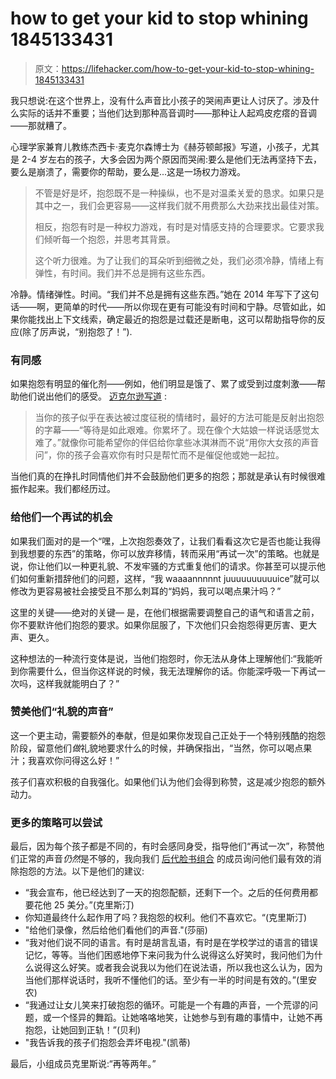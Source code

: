 # how to get your kid to stop whining 1845133431

> 原文：<https://lifehacker.com/how-to-get-your-kid-to-stop-whining-1845133431>

我只想说:在这个世界上，没有什么声音比小孩子的哭闹声更让人讨厌了。涉及什么实际的话并不重要；当他们达到那种高音调时——那种让人起鸡皮疙瘩的音调——那就糟了。

心理学家兼育儿教练杰西卡·麦克尔森博士为《赫芬顿邮报》写道，小孩子，尤其是 2-4 岁左右的孩子，大多会因为两个原因而哭闹:要么是他们无法再坚持下去，要么是崩溃了，需要你的帮助，要么是...这是一场权力游戏。



> 不管是好是坏，抱怨既不是一种操纵，也不是对温柔关爱的恳求。如果只是其中之一，我们会更容易——这样我们就不用费那么大劲来找出最佳对策。
> 
> 相反，抱怨有时是一种权力游戏，有时是对情感支持的合理要求。它要求我们倾听每一个抱怨，并思考其背景。
> 
> 这个听力很难。为了让我们的耳朵听到细微之处，我们必须冷静，情绪上有弹性，有时间。我们并不总是拥有这些东西。

冷静。情绪弹性。时间。“我们并不总是拥有这些东西。”她在 2014 年写下了这句话——啊，更简单的时代——所以你现在更有可能没有时间和宁静。尽管如此，如果你能找出上下文线索，确定最近的抱怨是过载还是断电，这可以帮助指导你的反应(除了厉声说，“别抱怨了！”).



### 有同感

如果抱怨有明显的催化剂——例如，他们明显是饿了、累了或受到过度刺激——帮助他们说出他们的感受。 [迈克尔逊写道](https://www.huffpost.com/entry/why-kids-whineand-what-to_b_5447189) :

> 当你的孩子似乎在表达被过度征税的情绪时，最好的方法可能是反射出抱怨的字幕——“等待是如此艰难。你累坏了。现在像个大姑娘一样说话感觉太难了。”就像你可能希望你的伴侣给你拿些冰淇淋而不说“用你大女孩的声音问”，你的孩子会喜欢你有时只是帮忙而不是催促他或她一起拉。

当他们真的在挣扎时同情他们并不会鼓励他们更多的抱怨；那就是承认有时候很难振作起来。我们都经历过。



### 给他们一个再试的机会

如果我们面对的是一个“嘿，上次抱怨奏效了，让我们看看这次它是否也能让我得到我想要的东西”的策略，你可以放弃移情，转而采用“再试一次”的策略。也就是说，你让他们以一种更礼貌、不发牢骚的方式重复他们的请求。你甚至可以提示他们如何重新措辞他们的问题，这样，“我 waaaannnnnt juuuuuuuuuuice”就可以修改为更容易被社会接受且不那么刺耳的“妈妈，我可以喝点果汁吗？”

这里的关键——绝对的关键— 是，在他们根据需要调整自己的语气和语言之前，你不要默许他们抱怨的要求。如果你屈服了，下次他们只会抱怨得更厉害、更大声、更久。

这种想法的一种流行变体是说，当他们抱怨时，你无法从身体上理解他们:“我能听到你需要什么，但当你这样说的时候，我无法理解你的话。你能深呼吸一下再试一次吗，这样我就能明白了？”



### 赞美他们“礼貌的声音”

这一个更主动，需要额外的奉献，但是如果你发现自己正处于一个特别残酷的抱怨阶段，留意他们*做*礼貌地要求什么的时候，并确保指出，“当然，你可以喝点果汁；我喜欢你问得这么好！”

孩子们喜欢积极的自我强化。如果他们认为他们会得到称赞，这是减少抱怨的额外动力。

### 更多的策略可以尝试

最后，因为每个孩子都是不同的，有时会感同身受，指导他们“再试一次”，称赞他们正常的声音*仍然*是不够的，我向我们 [后代脸书组合](https://www.facebook.com/groups/2018785615043946) 的成员询问他们最有效的消除抱怨的方法。以下是他们的建议:

*   “我会宣布，他已经达到了一天的抱怨配额，还剩下一个。之后的任何费用都要花他 25 美分。”(克里斯汀)
*   你知道最终什么起作用了吗？我抱怨的权利。他们不喜欢它。“(克里斯汀)
*   "给他们录像，然后给他们看他们的声音."(莎丽)
*   “我对他们说不同的语言。有时是胡言乱语，有时是在学校学过的语言的错误记忆，等等。当他们困惑地停下来问我为什么说得这么好笑时，我问他们为什么说得这么好笑。或者我会说我以为他们在说法语，所以我也这么认为，因为当他们那样说话时，我听不懂他们的话。至少有一半的时间是有效的。”(里安农)
*   “我通过让女儿笑来打破抱怨的循环。可能是一个有趣的声音，一个荒谬的问题，或一个怪异的舞蹈。让她咯咯地笑，让她参与到有趣的事情中，让她不再抱怨，让她回到正轨！”(贝利)
*   "我告诉我的孩子们抱怨会弄坏电视."(凯蒂)

最后，小组成员克里斯说:“再等两年。”